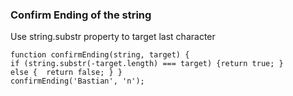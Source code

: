 ### Confirm Ending of the string

Use string.substr property to target last character

```
function confirmEnding(string, target) { 
if (string.substr(-target.length) === target) {return true; } 
else {  return false; } }
confirmEnding('Bastian', 'n');
```
